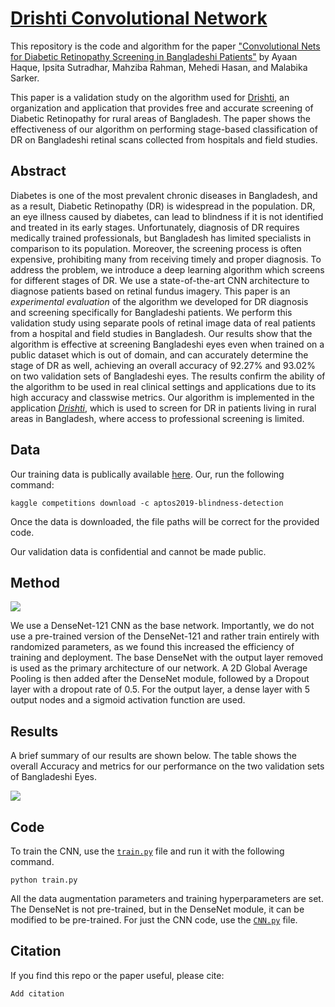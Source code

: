 # [Drishti Convolutional Network](https://arxiv.org/)

This repository is the code and algorithm for the paper ["Convolutional Nets for Diabetic Retinopathy Screening in Bangladeshi Patients"](https://arxiv.org/) by Ayaan Haque, Ipsita Sutradhar, Mahziba Rahman, Mehedi Hasan, and Malabika Sarker.

This paper is a validation study on the algorithm used for [Drishti](https://drishtiai.org/docs.html), an organization and application that provides free and accurate screening of Diabetic Retinopathy for rural areas of Bangladesh. The paper shows the effectiveness of our algorithm on performing stage-based classification of DR on Bangladeshi retinal scans collected from hospitals and field studies.

## Abstract

Diabetes is one of the most prevalent chronic diseases in Bangladesh, and as a result, Diabetic Retinopathy (DR) is widespread in the population. DR, an eye illness caused by diabetes, can lead to blindness if it is not identified and treated in its early stages. Unfortunately, diagnosis of DR requires medically trained professionals, but Bangladesh has limited specialists in comparison to its population. Moreover, the screening process is often expensive, prohibiting many from receiving timely and proper diagnosis. To address the problem, we introduce a deep learning algorithm which screens for different stages of DR. We use a state-of-the-art CNN architecture to diagnose patients based on retinal fundus imagery. This paper is an <i>experimental evaluation</i> of the algorithm we developed for DR diagnosis and screening specifically for Bangladeshi patients. We perform this validation study using separate pools of retinal image data of real patients from a hospital and field studies in Bangladesh. Our results show that the algorithm is effective at screening Bangladeshi eyes even when trained on a public dataset which is out of domain, and can accurately determine the stage of DR as well, achieving an overall accuracy of 92.27\% and 93.02\% on two validation sets of Bangladeshi eyes. The results confirm the ability of the algorithm to be used in real clinical settings and applications due to its high accuracy and classwise metrics. Our algorithm is implemented in the application <a href="https://drishtiai.org/"><i>Drishti</i></a>, which is used to screen for DR in patients living in rural areas in Bangladesh, where access to professional screening is limited.

## Data

Our training data is publically available [here](https://www.kaggle.com/c/aptos2019-blindness-detection/data). Our, run the following command:

```
kaggle competitions download -c aptos2019-blindness-detection
```

Once the data is downloaded, the file paths will be correct for the provided code.

Our validation data is confidential and cannot be made public.

## Method

![](https://github.com/ayaanzhaque/Drishti-CNN/blob/main/images/model_fig.png?raw=true)

We use a DenseNet-121 CNN as the base network. Importantly, we do not use a pre-trained version of the DenseNet-121 and rather train entirely with randomized parameters, as we found this increased the efficiency of training and deployment. The base DenseNet with the output layer removed is used as the primary architecture of our network. A 2D Global Average Pooling is then added after the DenseNet module, followed by a Dropout layer with a dropout rate of 0.5. For the output layer, a dense layer with 5 output nodes and a sigmoid activation function are used.

## Results

A brief summary of our results are shown below. The table shows the overall Accuracy and metrics for our performance on the two validation sets of Bangladeshi Eyes.

![](https://github.com/ayaanzhaque/Drishti-CNN/blob/main/images/results.png?raw=true)

## Code

To train the CNN, use the [```train.py```](https://github.com/ayaanzhaque/Drishti-CNN/blob/main/train.py) file and run it with the following command.

```
python train.py
```

All the data augmentation parameters and training hyperparameters are set. The DenseNet is not pre-trained, but in the DenseNet module, it can be modified to be pre-trained. For just the CNN code, use the [```CNN.py```](https://github.com/ayaanzhaque/Drishti-CNN/blob/main/CNN.py) file.

## Citation

If you find this repo or the paper useful, please cite:

```
Add citation
```
